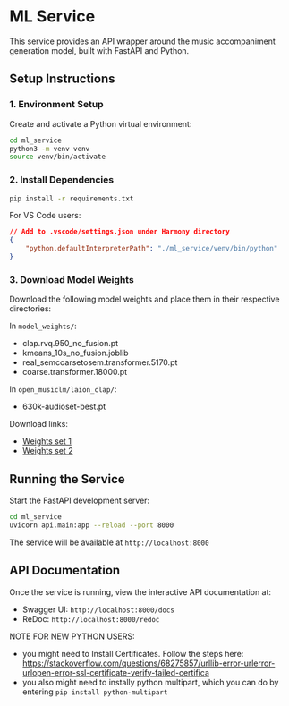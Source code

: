 # ML Service

This service provides an API wrapper around the music accompaniment generation model, built with FastAPI and Python.

## Setup Instructions

### 1. Environment Setup

Create and activate a Python virtual environment:

```bash
cd ml_service
python3 -m venv venv
source venv/bin/activate  
```

### 2. Install Dependencies

```bash
pip install -r requirements.txt
```

For VS Code users:
```json
// Add to .vscode/settings.json under Harmony directory
{
    "python.defaultInterpreterPath": "./ml_service/venv/bin/python"
}
```

### 3. Download Model Weights

Download the following model weights and place them in their respective directories:

In `model_weights/`:
- clap.rvq.950_no_fusion.pt
- kmeans_10s_no_fusion.joblib
- real_semcoarsetosem.transformer.5170.pt
- coarse.transformer.18000.pt

In `open_musiclm/laion_clap/`:
- 630k-audioset-best.pt

Download links:
- [Weights set 1](https://drive.google.com/drive/u/0/folders/1347glwEc-6XWulfU7NGrFrYTvTnjeVJE)
- [Weights set 2](https://drive.google.com/drive/folders/1D6ZR5S6M5yoNXaJm35U2s-Rh6YofHrpQ)

## Running the Service

Start the FastAPI development server:

```bash
cd ml_service
uvicorn api.main:app --reload --port 8000
```

The service will be available at `http://localhost:8000`

## API Documentation

Once the service is running, view the interactive API documentation at:
- Swagger UI: `http://localhost:8000/docs`
- ReDoc: `http://localhost:8000/redoc`

NOTE FOR NEW PYTHON USERS:
- you might need to Install Certificates. Follow the steps here: https://stackoverflow.com/questions/68275857/urllib-error-urlerror-urlopen-error-ssl-certificate-verify-failed-certifica
- you also might need to instally python multipart, which you can do by entering ```pip install python-multipart```